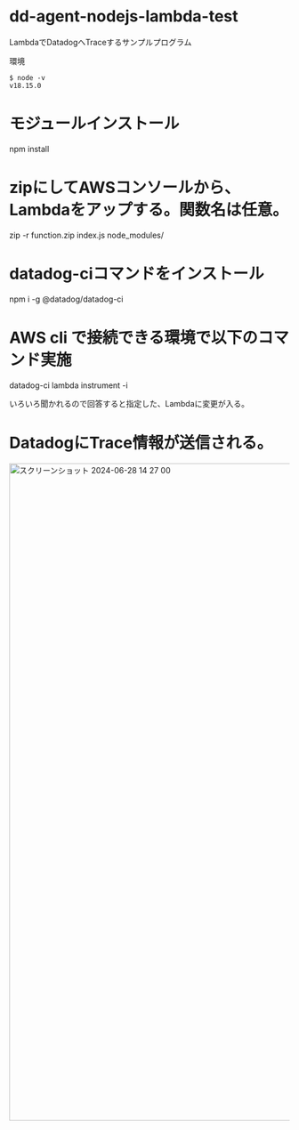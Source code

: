 # dd-agent-nodejs-lambda-test
LambdaでDatadogへTraceするサンプルプログラム

環境
```
$ node -v
v18.15.0
```

# モジュールインストール
npm install

# zipにしてAWSコンソールから、Lambdaをアップする。関数名は任意。
zip -r function.zip index.js node_modules/

# datadog-ciコマンドをインストール
npm i -g @datadog/datadog-ci

# AWS cli で接続できる環境で以下のコマンド実施
datadog-ci lambda instrument -i

いろいろ聞かれるので回答すると指定した、Lambdaに変更が入る。


# DatadogにTrace情報が送信される。
<img width="1182" alt="スクリーンショット 2024-06-28 14 27 00" src="https://github.com/nukatake/dd-agent-nodejs-lambda-test/assets/102710052/4eaa4e6a-33fe-4a91-8777-8f1328e608ea">


